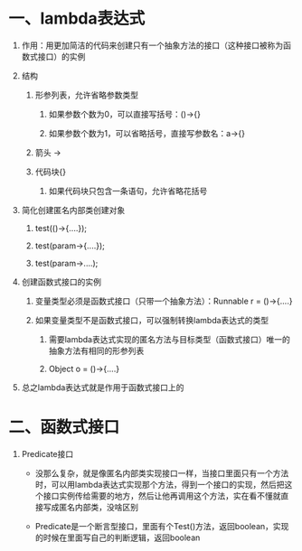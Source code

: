 # 一、lambda表达式

1. 作用：用更加简洁的代码来创建只有一个抽象方法的接口（这种接口被称为函数式接口）的实例

2. 结构

   1. 形参列表，允许省略参数类型
    
      1. 如果参数个数为0，可以直接写括号：()->{}
      
      2. 如果参数个数为1，可以省略括号，直接写参数名：a->{}
   
   2. 箭头 ->
   
   3. 代码块{}
   
      1. 如果代码块只包含一条语句，允许省略花括号
      
3. 简化创建匿名内部类创建对象

   1. test(()->{....});
   
   2. test(param->{....});
   
   3. test(param->....);
   
4. 创建函数式接口的实例

   1. 变量类型必须是函数式接口（只带一个抽象方法）：Runnable r = ()->{....}
   
   2. 如果变量类型不是函数式接口，可以强制转换lambda表达式的类型
   
      1. 需要lambda表达式实现的匿名方法与目标类型（函数式接口）唯一的抽象方法有相同的形参列表
      
      2. Object o = ()->{....}
      
5. 总之lambda表达式就是作用于函数式接口上的

# 二、函数式接口

1. Predicate接口

   - 没那么复杂，就是像匿名内部类实现接口一样，当接口里面只有一个方法时，可以用lambda表达式实现那个方法，得到一个接口的实现，然后把这个接口实例传给需要的地方，然后让他再调用这个方法，实在看不懂就直接写成匿名内部类，没啥区别
   
   - Predicate是一个断言型接口，里面有个Test()方法，返回boolean，实现的时候在里面写自己的判断逻辑，返回boolean
